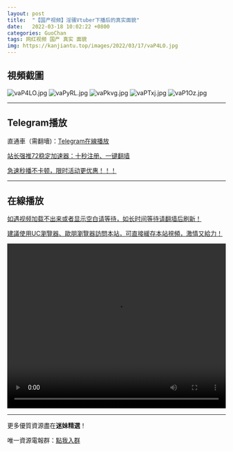 ```yaml
---
layout: post
title:  "【国产视频】淫骚Vtuber下播后的真实面貌"
date:   2022-03-18 10:02:22 +0800
categories: GuoChan
tags: 网红视频 国产 真实 面貌
img: https://kanjiantu.top/images/2022/03/17/vaP4LO.jpg
---
```



## 視頻截圖

![vaP4LO.jpg](https://kanjiantu.top/images/2022/03/17/vaP4LO.jpg)
![vaPyRL.jpg](https://kanjiantu.top/images/2022/03/17/vaPyRL.jpg)
![vaPkvg.jpg](https://kanjiantu.top/images/2022/03/17/vaPkvg.jpg)
![vaPTxj.jpg](https://kanjiantu.top/images/2022/03/17/vaPTxj.jpg)
![vaP1Oz.jpg](https://kanjiantu.top/images/2022/03/17/vaP1Oz.jpg)

* * *
## Telegram播放

直通車（需翻墻)：[Telegram在線播放](https://t.me/mimeijingxuan/166)

<u>站长强推72稳定加速器：[十秒注册、一键翻墙](https://72vpn.xyz/#/register?code=mimei) </u>


<u>急速秒播不卡顿，限时活动更优惠！！！</u>
* * *
## 在線播放
<u>如遇视频加载不出来或者显示空白请等待，如长时间等待请翻墙后刷新！</u>

<u>建議使用UC瀏覽器、歐朋瀏覽器訪問本站，可直接緩存本站視頻，激情又給力！</u>
<center><video src="https://cdn.publer.io/uploads/videos/6246e2ebdb2797357edec16a/fd97d8dcac70e3a986f9b6b9a5b3c24a.mp4" width="100%" height="380px" controls="controls"></video></center>

* * *
更多優質資源盡在**迷妹精選**！

唯一資源電報群：[點我入群](https://t.me/mimeijingxuan)


